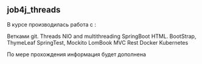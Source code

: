 ## job4j_threads

В курсе производилась работа с :

Ветками git.
Threads
NIO and multithreading
SpringBoot
HTML. BootStrap, ThymeLeaf
SpringTest, Mockito
LomBook
MVC
Rest
Docker
Kubernetes

По мере прохождения информация будет дополнена